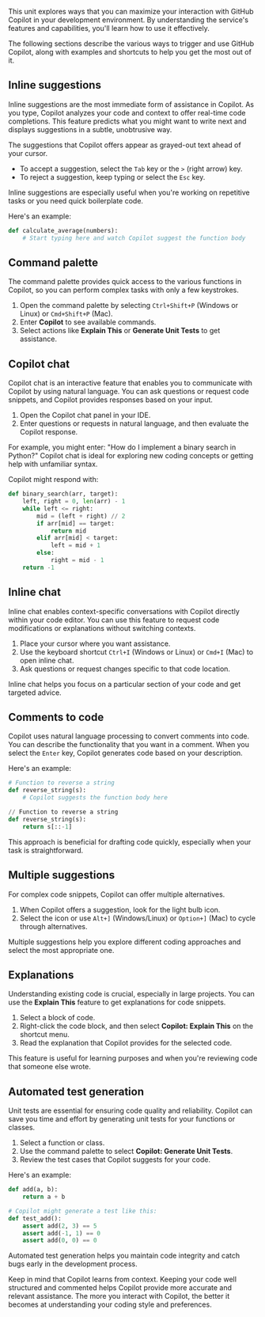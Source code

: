 This unit explores ways that you can maximize your interaction with GitHub Copilot in your development environment. By understanding the service's features and capabilities, you'll learn how to use it effectively.

The following sections describe the various ways to trigger and use GitHub Copilot, along with examples and shortcuts to help you get the most out of it.

## Inline suggestions

Inline suggestions are the most immediate form of assistance in Copilot. As you type, Copilot analyzes your code and context to offer real-time code completions. This feature predicts what you might want to write next and displays suggestions in a subtle, unobtrusive way.

The suggestions that Copilot offers appear as grayed-out text ahead of your cursor.

- To accept a suggestion, select the `Tab` key or the `>` (right arrow) key.
- To reject a suggestion, keep typing or select the `Esc` key.

Inline suggestions are especially useful when you're working on repetitive tasks or you need quick boilerplate code.

Here's an example:

```python
def calculate_average(numbers):
    # Start typing here and watch Copilot suggest the function body
```

## Command palette

The command palette provides quick access to the various functions in Copilot, so you can perform complex tasks with only a few keystrokes.

1. Open the command palette by selecting `Ctrl+Shift+P` (Windows or Linux) or `Cmd+Shift+P` (Mac).
1. Enter **Copilot** to see available commands.
1. Select actions like **Explain This** or **Generate Unit Tests** to get assistance.

## Copilot chat

Copilot chat is an interactive feature that enables you to communicate with Copilot by using natural language. You can ask questions or request code snippets, and Copilot provides responses based on your input.

1. Open the Copilot chat panel in your IDE.
1. Enter questions or requests in natural language, and then evaluate the Copilot response.

For example, you might enter: "How do I implement a binary search in Python?" Copilot chat is ideal for exploring new coding concepts or getting help with unfamiliar syntax.

Copilot might respond with:

```python
def binary_search(arr, target):
    left, right = 0, len(arr) - 1
    while left <= right:
        mid = (left + right) // 2
        if arr[mid] == target:
            return mid
        elif arr[mid] < target:
            left = mid + 1
        else:
            right = mid - 1
    return -1
```

## Inline chat

Inline chat enables context-specific conversations with Copilot directly within your code editor. You can use this feature to request code modifications or explanations without switching contexts.

1. Place your cursor where you want assistance.
1. Use the keyboard shortcut `Ctrl+I` (Windows or Linux) or `Cmd+I` (Mac) to open inline chat.
1. Ask questions or request changes specific to that code location.

Inline chat helps you focus on a particular section of your code and get targeted advice.

## Comments to code

Copilot uses natural language processing to convert comments into code. You can describe the functionality that you want in a comment. When you select the `Enter` key, Copilot generates code based on your description.

Here's an example:

```python
# Function to reverse a string
def reverse_string(s):
    # Copilot suggests the function body here
```

```python
// Function to reverse a string
def reverse_string(s):
    return s[::-1]
```

This approach is beneficial for drafting code quickly, especially when your task is straightforward.

## Multiple suggestions

For complex code snippets, Copilot can offer multiple alternatives.

1. When Copilot offers a suggestion, look for the light bulb icon.
1. Select the icon or use `Alt+]` (Windows/Linux) or `Option+]` (Mac) to cycle through alternatives.

Multiple suggestions help you explore different coding approaches and select the most appropriate one.

## Explanations

Understanding existing code is crucial, especially in large projects. You can use the **Explain This** feature to get explanations for code snippets.

1. Select a block of code.
1. Right-click the code block, and then select **Copilot: Explain This** on the shortcut menu.
1. Read the explanation that Copilot provides for the selected code.

This feature is useful for learning purposes and when you're reviewing code that someone else wrote.

## Automated test generation

Unit tests are essential for ensuring code quality and reliability. Copilot can save you time and effort by generating unit tests for your functions or classes.

1. Select a function or class.
1. Use the command palette to select **Copilot: Generate Unit Tests**.
1. Review the test cases that Copilot suggests for your code.

Here's an example:

```python
def add(a, b):
    return a + b

# Copilot might generate a test like this:
def test_add():
    assert add(2, 3) == 5
    assert add(-1, 1) == 0
    assert add(0, 0) == 0
```

Automated test generation helps you maintain code integrity and catch bugs early in the development process.

Keep in mind that Copilot learns from context. Keeping your code well structured and commented helps Copilot provide more accurate and relevant assistance. The more you interact with Copilot, the better it becomes at understanding your coding style and preferences.
